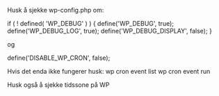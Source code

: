 Husk å sjekke wp-config.php om:

if ( ! defined( 'WP_DEBUG' ) ) {
	define('WP_DEBUG', true);
	define('WP_DEBUG_LOG', true);
	define('WP_DEBUG_DISPLAY', false);
}

og 

define('DISABLE_WP_CRON', false);

Hvis det enda ikke fungerer husk:
wp cron event list
wp cron event run 

Husk også å sjekke tidssone på WP
